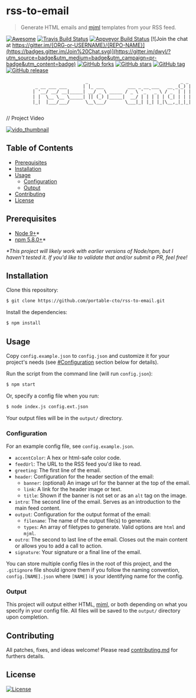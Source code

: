 # rss-to-email

> Generate HTML emails and [mjml](https://mjml.io/) templates from your RSS feed. 

[![Awesome](https://cdn.rawgit.com/sindresorhus/awesome/d7305f38d29fed78fa85652e3a63e154dd8e8829/media/badge.svg)](https://github.com/sindresorhus/awesome) [![Travis Build Status](https://travis-ci.org/{ORG-or-USERNAME}/{REPO-NAME}.png?branch=master)](https://travis-ci.org/{ORG-or-USERNAME}/{REPO-NAME}) [![Appveyor Build Status](https://ci.appveyor.com/api/projects/status/%7B%7Bstatus_id%7D%7D)](https://ci.appveyor.com/project/%7B%7Busername%7D%7D/%7B%7Bproject_name%7D%7D) [![Join the chat at https://gitter.im/{ORG-or-USERNAME}/{REPO-NAME}](https://badges.gitter.im/Join%20Chat.svg)](https://gitter.im/dwyl/?utm_source=badge&utm_medium=badge&utm_campaign=pr-badge&utm_content=badge) [![GitHub forks](https://img.shields.io/github/forks/satwikkansal/readme_styles.svg?style=social&label=Fork)](https://github.com/{USERNAME}/{REPO-NAME}) [![GitHub stars](https://img.shields.io/github/stars/{USERNAME}/{REPO-NAME}.svg?style=social&label=Star)](https://github.com/readme_styles) [![GitHub tag](https://img.shields.io/github/tag/{USERNAME}/{REPO-NAME}.svg)](https://github.com/{USERNAME}/{REPO-NAME})
[![GitHub release](https://img.shields.io/github/release/{USERNAME}/{REPO-NAME}.svg)](https://github.com/{USERNAME}/{REPO-NAME})

```
                              _                                   _ _ 
           _ __ ___ ___      | |_ ___         ___ _ __ ___   __ _(_) |
          | '__/ __/ __|_____| __/ _ \ _____ / _ \ '_ ` _ \ / _` | | |
          | |  \__ \__ \_____| || (_) |_____|  __/ | | | | | (_| | | |
          |_|  |___/___/      \__\___/       \___|_| |_| |_|\__,_|_|_|
                                                                      

 ```

// Project Video

[![vido_thumbnail](https://c1.staticflickr.com/3/2154/2054140257_58e87296b6.jpg)](PROJECT_VIDEO_URL)

## Table of Contents

- [Prerequisites](#prerequisites)
- [Installation](#installation)
- [Usage](#usage)
  - [Configuration](#configuration)
  - [Output](#output)
- [Contributing](#contributing)
- [License](#license)


## Prerequisites

- [Node 9+](https://nodejs.org/)*
- [npm 5.8.0+](https://www.npmjs.com/)*

_\*This project will likely work with earlier versions of Node/npm, but I haven't tested it. If you'd like to validate that and/or submit a PR, feel free!_

## Installation

Clone this repository:

```sh
$ git clone https://github.com/portable-cto/rss-to-email.git
```

Install the dependencies:

```sh
$ npm install 
```

## Usage

Copy `config.example.json` to `config.json` and customize it for your project's needs (see [#Configuration](#configuration) section below for details).

Run the script from the command line (will run `config.json`):

```sh
$ npm start
```

Or, specify a config file when you run:

```sh
$ node index.js config.ext.json
```

Your output files will be in the `output/` directory.

### Configuration

For an example config file, see `config.example.json`.

- `accentColor`: A hex or html-safe color code.
- `feedUrl`: The URL to the RSS feed you'd like to read.
- `greeting`: The first line of the email.
- `header`: Configuration for the header section of the email:
  - `banner`: (optional) An image url for the banner at the top of the email.
  - `link`: A link for the header image or text.
  - `title`: Shown if the banner is not set or as an `alt` tag on the image.
- `intro`: The second line of the email. Serves as an introduction to the main feed content.
- `output`: Configuration for the output format of the email:
  - `filename`: The name of the output file(s) to generate.
  - `types`: An array of filetypes to generate. Valid options are `html` and `mjml`.
- `outro`: The second to last line of the email. Closes out the main content or allows you to add a call to action.
- `signature`: Your signature or a final line of the email.

You can store multiple config files in the root of this project, and the `.gitignore` file should ignore them if you follow the naming convention, `config.[NAME].json` where `[NAME]` is your identifying name for the config.

### Output

This project will output either HTML, [mjml](https://mjml.io/), or both depending on what you specify in your config file. All files will be saved to the `output/` directory upon completion. 

## Contributing

All patches, fixes, and ideas welcome! Please read [contributing.md](contributing.md) for furthers details.

## License

[![License](https://img.shields.io/badge/License-Apache%202.0-blue.svg)](https://opensource.org/licenses/Apache-2.0)
